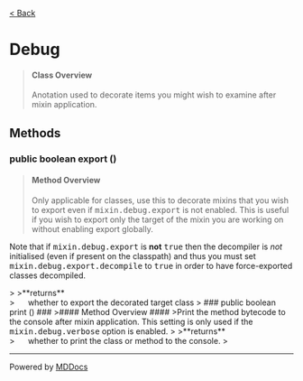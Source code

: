 [< Back](../README.md)
# Debug #
>#### Class Overview ####
>Anotation used to decorate items you might wish to examine after mixin
 application.
## Methods ##
### public boolean export () ###
>#### Method Overview ####
>Only applicable for classes, use this to decorate mixins that you wish
 to export even if <tt>mixin.debug.export</tt> is not enabled. This is
 useful if you wish to export only the target of the mixin you are working
 on without enabling export globally.
 
 <p>Note that if <tt>mixin.debug.export</tt> is <b>not</b> <tt>true</tt>
 then the decompiler is <em>not</em> initialised (even if present on the
 classpath) and thus you must set <tt>mixin.debug.export.decompile</tt> to
 <tt>true</tt> in order to have force-exported classes decompiled.</p>
>
>**returns**<br />
>&nbsp;&nbsp;&nbsp;&nbsp;&nbsp;&nbsp;whether to export the decorated target class
>
### public boolean print () ###
>#### Method Overview ####
>Print the method bytecode to the console after mixin application. This
 setting is only used if the <tt>mixin.debug.verbose</tt> option is
 enabled.
>
>**returns**<br />
>&nbsp;&nbsp;&nbsp;&nbsp;&nbsp;&nbsp;whether to print the class or method to the console.
>

---
Powered by [MDDocs](https://github.com/VRCube/MDDocs)
